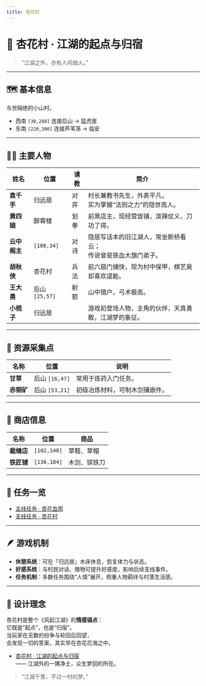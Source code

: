 ```yaml
---
title: 杏花村
---
```


# 🌸 杏花村 · 江湖的起点与归宿

> “江湖之外，亦有人间烟火。”

---

## 🗺️ 基本信息

与世隔绝的小山村。  
- 西南 `[30,288]` 连接后山 → 猛虎崖  
- 东南 `[220,300]` 连接芦苇荡 → 临安  

---

## 🧙‍♂️ 主要人物

| 姓名 | 位置 | 请教 | 简介 |
|------|------|------|------|
| **袁千手** | 归远居 | 对弈 | 村长兼教书先生，外表平凡，<br>实为掌握“法则之力”的隐世高人。 |
| **黄四娘** | 醉霄楼 | 划拳 | 前黑店主，现经营饭铺，泼辣仗义，刀功了得。 |
| **云中阁主** | `[108,34]` | 对诗 | 隐居写话本的旧江湖人，常坐断桥看云；<br>传说曾是铁血大旗门弟子。 |
| **胡秋侠** | 杏花村 | 兵法 | 前六扇门捕快，现为村中保甲，棋艺臭却喜欢逞能。 |
| **王大勇** | 后山 `[25,57]` | 射箭 | 山中猎户，弓术极高。 |
| **小梳子** | 归远居 | | 游戏初登场人物，主角的伙伴，天真勇敢，江湖梦的象征。 |

---

## 🌾 资源采集点

| 名称 | 位置 | 说明 |
|------|------|------|
| **甘草** | 后山 `[16,47]` | 常用于炼药入门任务。 |
| **赤铜矿** | 后山 `[53,21]` | 初级冶炼材料，可制木剑镶嵌件。 |

---

## 🛒 商店信息

| 名称 | 位置 | 商品 |
|------|------|------|
| **裁缝店** | `[102,140]` | 草鞋、草帽 |
| **铁匠铺** | `[136,184]` | 木剑、镔铁刀 |

---

## 🧭 任务一览

- [主线任务 · 杏花血雨](/任务/主线剧情/第一章-杏花血雨)  
- [支线任务 · 杏花村](/任务/支线任务/杏花村)



---

## 🪶 游戏机制

- **休憩系统**：可在「归远居」木床休息，恢复体力与状态。  
- **好感系统**：与村民对话、赠物可提升好感度，影响后续支线事件。  
- **任务机制**：多数任务围绕“人情”展开，侧重人物羁绊与村落生活感。  

---

## 🌸 设计理念

杏花村是整个《风起江湖》的**情感锚点**：  
它既是“起点”，也是“归宿”。  
当玩家在无数的纷争与轮回后回望，  
会发现一切的答案，其实早在杏花花海之中。

- [杏花村 · 江湖的起点与归宿](/世界观/江湖格局/杏花村)  
  —— 江湖外的一隅净土，众生梦回的所在。

> “江湖千里，不过一村的梦。”
